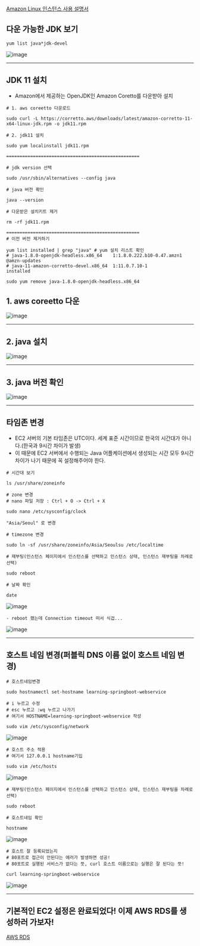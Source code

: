 [Amazon Linux 인스턴스 사용 설명서](https://docs.aws.amazon.com/ko_kr/AWSEC2/latest/UserGuide/set-time.html)

## 다운 가능한 JDK 보기
```
yum list java*jdk-devel
```

![image](https://user-images.githubusercontent.com/74396651/209340424-0bdb99d2-9426-4c29-bdf3-1c64e34c4aec.png)

<hr>

## JDK 11 설치
- Amazon에서 제공하는 OpenJDK인 Amazon Coretto를 다운받아 설치

```
# 1. aws coreetto 다운로드

sudo curl -L https://corretto.aws/downloads/latest/amazon-corretto-11-x64-linux-jdk.rpm -o jdk11.rpm

# 2. jdk11 설치

sudo yum localinstall jdk11.rpm

==================================================

# jdk version 선택

sudo /usr/sbin/alternatives --config java

# java 버전 확인

java --version

# 다운받은 설치키트 제거

rm -rf jdk11.rpm

==================================================
# 이전 버전 제거하기

yum list installed | grep "java" # yum 설치 리스트 확인
# java-1.8.0-openjdk-headless.x86_64    1:1.8.0.222.b10-0.47.amzn1   @amzn-updates
# java-11-amazon-corretto-devel.x86_64  1:11.0.7.10-1                installed

sudo yum remove java-1.8.0-openjdk-headless.x86_64 

```
## 1. aws coreetto 다운
![image](https://user-images.githubusercontent.com/74396651/209340980-b8a9ed92-7e67-44d0-8140-6cb4440ce797.png)

<hr> 

## 2. java 설치
![image](https://user-images.githubusercontent.com/74396651/209341205-92e91f0d-4ae2-418a-8dfd-6e0016f4bf32.png)

<hr> 

## 3. java 버전 확인
![image](https://user-images.githubusercontent.com/74396651/209341313-ab718ecf-9aaf-47a2-99c5-ff261cddd4a4.png)


<hr> 

## 타임존 변경
- EC2 서버의 기본 타임존은 UTC이다. 세계 표준 시간이므로 한국의 시간대가 아니다.(한국과 9시간 차이가 발생)
- 이 때문에 EC2 서버에서 수행되는 Java 어플케이션에서 생성되는 시간 모두 9시간 차이가 나기 때문에 꼭 설정해주어야 한다.

```
# 시간대 보기

ls /usr/share/zoneinfo

# zone 변경
# nano 파일 저장 : Ctrl + O -> Ctrl + X

sudo nano /etc/sysconfig/clock

"Asia/Seoul" 로 변경

# timezone 변경

sudo ln -sf /usr/share/zoneinfo/Asia/Seoulsu /etc/localtime

# 재부팅(인스턴스 페이지에서 인스턴스를 선택하고 인스턴스 상태, 인스턴스 재부팅을 차례로 선택)

sudo reboot

# 날짜 확인

date
```
![image](https://user-images.githubusercontent.com/74396651/209349688-4ea09d5f-4cf8-49ba-ae06-30c155a01f3c.png)


```
- reboot 했는데 Connection timeout 떠서 식겁...
```
![image](https://user-images.githubusercontent.com/74396651/209346227-12dfbe24-d094-463f-a35f-07b42b51c7f5.png)


<hr>


## 호스트 네임 변경(퍼블릭 DNS 이름 없이 호스트 네임 변경)

```
# 호스트네임변경

sudo hostnamectl set-hostname learning-springboot-webservice

# i 누르고 수정
# esc 누르고 :wq 누르고 나가기
# 여기서 HOSTNAME=learning-springboot-webservice 작성

sudo vim /etc/sysconfig/network
```
![image](https://user-images.githubusercontent.com/74396651/209349177-ff251aff-a403-4421-9bb2-0d69d1a7eba0.png)

```
# 호스트 주소 적용
# 여기서 127.0.0.1 hostname기입

sudo vim /etc/hosts
```
![image](https://user-images.githubusercontent.com/74396651/209349339-8ed7241a-2fc1-4f69-b067-1d4668030df2.png)

```
# 재부팅(인스턴스 페이지에서 인스턴스를 선택하고 인스턴스 상태, 인스턴스 재부팅을 차례로 선택)

sudo reboot

# 호스트네임 확인

hostname
```
![image](https://user-images.githubusercontent.com/74396651/209349516-f2d58ab5-af90-4866-ae43-8577e87e058b.png)

```
# 호스트 잘 등록되었는지
# 80포트로 접근이 안된다는 에러가 발생하면 성공!
# 80포트로 실행된 서비스가 없다는 뜻, curl 호스트 이름으로는 실행은 잘 된다는 뜻!

curl learning-springboot-webservice
```
![image](https://user-images.githubusercontent.com/74396651/209349959-855654de-0c3f-41f2-b5e6-b059e27d0edb.png)

<hr>

## 기본적인 EC2 설정은 완료되었다! 이제 AWS RDS를 생성하러 가보자!
[AWS RDS]()

